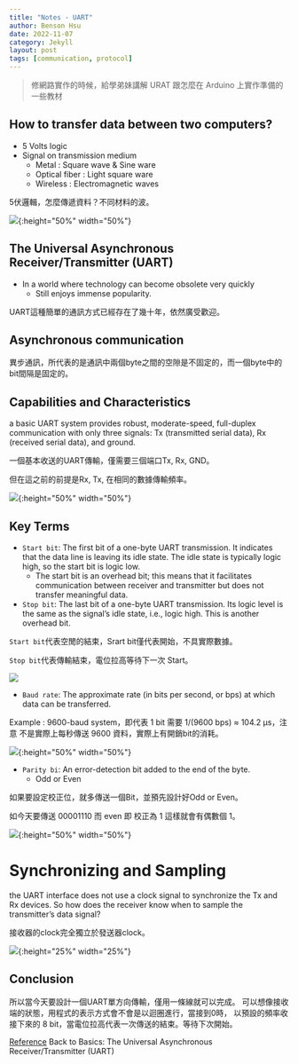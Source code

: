 ```yaml
---
title: "Notes - UART"
author: Benson Hsu
date: 2022-11-07
category: Jekyll
layout: post
tags: [communication, protocol]
---
```


>修網路實作的時候，給學弟妹講解 URAT 跟怎麼在 Arduino 上實作準備的一些教材

## How to transfer data between two computers?

* 5 Volts logic
* Signal on transmission medium
  * Metal : Square wave & Sine ware
  * Optical fiber : Light square ware
  * Wireless : Electromagnetic waves

5伏邏輯，怎麼傳遞資料？不同材料的波。

![](https://upload.wikimedia.org/wikipedia/commons/thumb/7/77/Waveforms.svg/600px-Waveforms.svg.png){:height="50%" width="50%"}

## The Universal Asynchronous Receiver/Transmitter (UART)

* In a world where technology can become obsolete very quickly
  * Still enjoys immense popularity.
  
UART這種簡單的通訊方式已經存在了幾十年，依然廣受歡迎。

## Asynchronous communication

異步通訊，所代表的是通訊中兩個byte之間的空隙是不固定的，而一個byte中的bit間隔是固定的。

## Capabilities and Characteristics

a basic UART system provides robust, moderate-speed, full-duplex communication with only three signals: Tx (transmitted serial data), Rx (received serial data), and ground.

一個基本收送的UART傳輸，僅需要三個端口Tx, Rx, GND。

但在這之前的前提是Rx, Tx, 在相同的數據傳輸頻率。

![](https://www.allaboutcircuits.com/uploads/articles/BBUART_diagram1_2.JPG){:height="50%" width="50%"}

## Key Terms

* `Start bit`: The first bit of a one-byte UART transmission. It indicates that the data line is leaving its idle state. The idle state is typically logic high, so the start bit is logic low.
  * The start bit is an overhead bit; this means that it facilitates communication between receiver and transmitter but does not transfer meaningful data.
* `Stop bit`: The last bit of a one-byte UART transmission. Its logic level is the same as the signal’s idle state, i.e., logic high. This is another overhead bit.

`Start bit`代表空閒的結束，Srart bit僅代表開始，不具實際數據。

`Stop bit`代表傳輸結束，電位拉高等待下一次 Start。

![](https://www.allaboutcircuits.com/uploads/articles/BBUART_diagram2_2.JPG)

* `Baud rate`: The approximate rate (in bits per second, or bps) at which data can be transferred.

Example : 9600-baud system，即代表 1 bit 需要 1/(9600 bps) ≈ 104.2 µs，注意
不是實際上每秒傳送 9600 資料，實際上有開銷bit的消耗。

![](https://www.allaboutcircuits.com/uploads/articles/BBUART_diagram3_2.JPG){:height="50%" width="50%"}

* `Parity bi`: An error-detection bit added to the end of the byte.
  * Odd or Even

如果要設定校正位，就多傳送一個Bit，並預先設計好Odd or Even。

如今天要傳送 00001110 而 even 即 校正為 1 這樣就會有偶數個 1。

![](https://ithelp.ithome.com.tw/upload/images/20201010/20120093cFTF1aC2Wb.png){:height="50%" width="50%"}

# Synchronizing and Sampling

the UART interface does not use a clock signal to synchronize the Tx and Rx devices. So how does the receiver know when to sample the transmitter’s data signal?

接收器的clock完全獨立於發送器clock。

![](https://www.allaboutcircuits.com/uploads/articles/BBUART_diagram5_2.JPG){:height="25%" width="25%"}

## Conclusion

所以當今天要設計一個UART單方向傳輸，僅用一條線就可以完成。
可以想像接收端的狀態，用程式的表示方式會不會是以迴圈進行，當接到0時，
以預設的頻率收接下來的 8 bit，當電位拉高代表一次傳送的結束。等待下次開始。

[Reference] Back to Basics: The Universal Asynchronous Receiver/Transmitter (UART)

[Reference]: https://www.allaboutcircuits.com/technical-articles/back-to-basics-the-universal-asynchronous-receiver-transmitter-uart/

